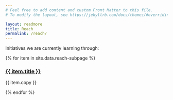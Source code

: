 ```yaml
---
# Feel free to add content and custom Front Matter to this file.
# To modify the layout, see https://jekyllrb.com/docs/themes/#overriding-theme-defaults

layout: readmore
title: Reach
permalink: /reach/
---
```


<head>
    <meta charset="UTF-8" />
    <meta name="viewport" content="width=device-width">
    <link rel="stylesheet" type="text/css" href="../css/readmore-styles.css" />
</head>

<body id="reach-body">
    <div id="wrapper">
        <div class="right-border-box" id="reach-border-box">
            <div id="do-page-section">
            <div id="reach-intro">
            <p>Initiatives we are currently learning through:</p>
            </div>
                {% for item in site.data.reach-subpage %}
                <div class="reach-item">
                    <div class="main-copy">
                        <div class="do-title">
                        <a href="{{ item.url }}">
                            <h3>{{ item.title }}</h3>
                        </a>
                        </div>
                        <div class="do-info">
                            <p>{{ item.copy }}</p>
                        </div>
                    </div>
                </div>
                {% endfor %}
            </div>
        </div>
    </div>
</body>
